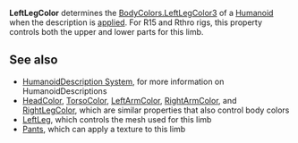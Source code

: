 **LeftLegColor** determines the [BodyColors.LeftLegColor3](https://developer.roblox.com/en-us/api-reference/property/BodyColors/LeftLegColor3) of a [Humanoid](https://developer.roblox.com/en-us/api-reference/class/Humanoid) when the description is [applied](https://developer.roblox.com/en-us/api-reference/function/Humanoid/ApplyDescription). For R15 and Rthro rigs, this property controls both the upper and lower parts for this limb.

See also
--------

*   [HumanoidDescription System](https://developer.roblox.com/en-us/articles/humanoiddescription-system), for more information on HumanoidDescriptions
*   [HeadColor](https://developer.roblox.com/en-us/api-reference/property/HumanoidDescription/HeadColor), [TorsoColor](https://developer.roblox.com/en-us/api-reference/property/HumanoidDescription/TorsoColor), [LeftArmColor](https://developer.roblox.com/en-us/api-reference/property/HumanoidDescription/LeftArmColor), [RightArmColor](https://developer.roblox.com/en-us/api-reference/property/HumanoidDescription/RightArmColor), and [RightLegColor](https://developer.roblox.com/en-us/api-reference/property/HumanoidDescription/RightLegColor), which are similar properties that also control body colors
*   [LeftLeg](https://developer.roblox.com/en-us/api-reference/property/HumanoidDescription/LeftLeg), which controls the mesh used for this limb
*   [Pants](https://developer.roblox.com/en-us/api-reference/property/HumanoidDescription/Pants), which can apply a texture to this limb
